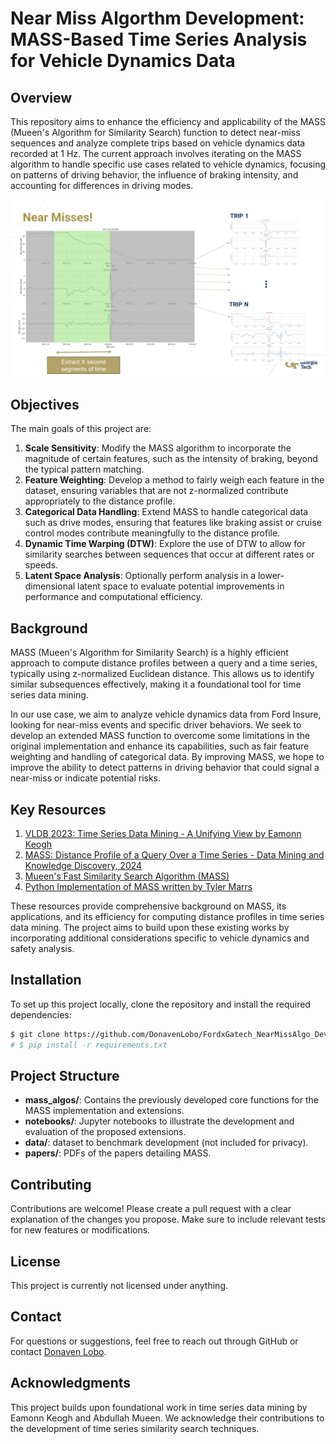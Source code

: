 # Near Miss Algorthm Development: MASS-Based Time Series Analysis for Vehicle Dynamics Data

## Overview
This repository aims to enhance the efficiency and applicability of the MASS (Mueen's Algorithm for Similarity Search) function to detect near-miss sequences and analyze complete trips based on vehicle dynamics data recorded at 1 Hz. The current approach involves iterating on the MASS algorithm to handle specific use cases related to vehicle dynamics, focusing on patterns of driving behavior, the influence of braking intensity, and accounting for differences in driving modes.

![alt text](nearmiss_illustration.png)

## Objectives
The main goals of this project are:
1. **Scale Sensitivity**: Modify the MASS algorithm to incorporate the magnitude of certain features, such as the intensity of braking, beyond the typical pattern matching.
2. **Feature Weighting**: Develop a method to fairly weigh each feature in the dataset, ensuring variables that are not z-normalized contribute appropriately to the distance profile.
3. **Categorical Data Handling**: Extend MASS to handle categorical data such as drive modes, ensuring that features like braking assist or cruise control modes contribute meaningfully to the distance profile.
4. **Dynamic Time Warping (DTW)**: Explore the use of DTW to allow for similarity searches between sequences that occur at different rates or speeds.
5. **Latent Space Analysis**: Optionally perform analysis in a lower-dimensional latent space to evaluate potential improvements in performance and computational efficiency.

## Background
MASS (Mueen's Algorithm for Similarity Search) is a highly efficient approach to compute distance profiles between a query and a time series, typically using z-normalized Euclidean distance. This allows us to identify similar subsequences effectively, making it a foundational tool for time series data mining.

In our use case, we aim to analyze vehicle dynamics data from Ford Insure, looking for near-miss events and specific driver behaviors. We seek to develop an extended MASS function to overcome some limitations in the original implementation and enhance its capabilities, such as fair feature weighting and handling of categorical data. By improving MASS, we hope to improve the ability to detect patterns in driving behavior that could signal a near-miss or indicate potential risks.

## Key Resources
1. [VLDB 2023: Time Series Data Mining - A Unifying View by Eamonn Keogh](https://www.cs.ucr.edu/~eamonn/Hot_paths_to_anomaly_detection_with_TIBCO_data_science,_streaming_on_AWS_AIM201-S.pdf)
2. [MASS: Distance Profile of a Query Over a Time Series - Data Mining and Knowledge Discovery, 2024](https://doi.org/10.1007/s10618-024-01005-2)
3. [Mueen's Fast Similarity Search Algorithm (MASS)](http://www.cs.unm.edu/~mueen/FastestSimilaritySearch.html)
4. [Python Implementation of MASS written by Tyler Marrs](https://github.com/tylerwmarrs/mass-ts)

These resources provide comprehensive background on MASS, its applications, and its efficiency for computing distance profiles in time series data mining. The project aims to build upon these existing works by incorporating additional considerations specific to vehicle dynamics and safety analysis.

## Installation
To set up this project locally, clone the repository and install the required dependencies:
```bash
$ git clone https://github.com/DonavenLobo/FordxGatech_NearMissAlgo_Devv.git
# $ pip install -r requirements.txt 
```

## Project Structure
- **mass_algos/**: Contains the previously developed core functions for the MASS implementation and extensions.
- **notebooks/**: Jupyter notebooks to illustrate the development and evaluation of the proposed extensions.
- **data/**: dataset to benchmark development (not included for privacy).
- **papers/**: PDFs of the papers detailing MASS.


## Contributing
Contributions are welcome! Please create a pull request with a clear explanation of the changes you propose. Make sure to include relevant tests for new features or modifications.

## License
This project is currently not licensed under anything.

## Contact
For questions or suggestions, feel free to reach out through GitHub or contact [Donaven Lobo](mailto:dlobo6@gatech.edu).

## Acknowledgments
This project builds upon foundational work in time series data mining by Eamonn Keogh and Abdullah Mueen. We acknowledge their contributions to the development of time series similarity search techniques.

